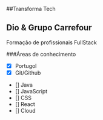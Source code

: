 ##Transforma Tech
## Dio & Grupo Carrefour
Formação de profissionais FullStack

###Áreas de conhecimento

- [x] Portugol
- [x] Git/Github
- [] Java
- [] JavaScript
- [] CSS
- [] React
- [] Cloud 
